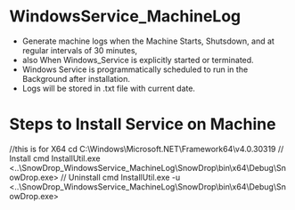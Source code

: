 # WindowsService_MachineLog
- Generate machine logs when the Machine Starts, Shutsdown, and at regular intervals of 30 minutes,
- also When Windows_Service is  explicitly started or terminated.
- Windows Service is programmatically scheduled to run in the Background after installation.
- Logs will be stored in .txt file with current date.

# Steps to Install Service on Machine
//this is for X64 
cd C:\Windows\Microsoft.NET\Framework64\v4.0.30319
// Install cmd
InstallUtil.exe <..\SnowDrop_WindowsService_MachineLog\SnowDrop\bin\x64\Debug\SnowDrop.exe>
// Uninstall cmd
InstallUtil.exe -u <..\SnowDrop_WindowsService_MachineLog\SnowDrop\bin\x64\Debug\SnowDrop.exe>
